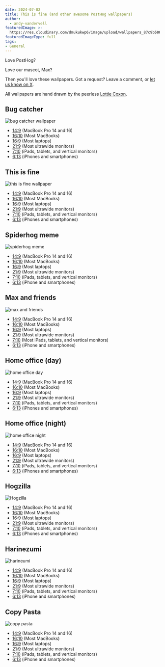 ```yaml
---
date: 2024-07-02
title: This is fine (and other awesome PostHog wallpapers)
author:
  - andy-vandervell
featuredImage: >-
  https://res.cloudinary.com/dmukukwp6/image/upload/wallpapers_87c9b50065.png
featuredImageType: full
tags:
- General
---
```


Love PostHog?

Love our mascot, Max?

Then you'll love these wallpapers. Got a request? Leave a comment, or [let us know on X](https://x.com/posthog).

All wallpapers are hand drawn by the peerless [Lottie Coxon](https://x.com/LottieCoxon).

## Bug catcher

![bug catcher wallpaper](https://res.cloudinary.com/dmukukwp6/image/upload/14x9_d665cd3df9.png)

- [14:9](https://drive.google.com/file/d/1HJeG1KEdkRZtmXqDLwM7mHrF9sHVGzAM/view?usp=drive_link) (MacBook Pro 14 and 16)
- [16:10](https://drive.google.com/file/d/1-WVCd5dHNQyU6HlPDByqB4I82cNL64vk/view?usp=drive_link) (Most MacBooks)
- [16:9](https://drive.google.com/file/d/1Zb-H8oX5knO_WpQuP26airWYs_rpuyC2/view?usp=drive_link) (Most laptops)
- [21:9](https://drive.google.com/file/d/1Y0dprhJ68bzl09J4V42hXC_wOJggAoRl/view?usp=drive_link) (Most ultrawide monitors)
- [7:10](https://drive.google.com/file/d/1rRpO1_td6P-qZCHyHjKWVjowEW6SWYax/view?usp=drive_link) (iPads, tablets, and vertical monitors)
- [6:13](https://drive.google.com/file/d/1H3xqMbJqPsSG9giS_WOgj0u7CeLXS4I9/view?usp=drive_link) (iPhones and smartphones)

## This is fine

![this is fine wallpaper](https://res.cloudinary.com/dmukukwp6/image/upload/14x9_833f0bb10b.png)

- [14:9](https://res.cloudinary.com/dmukukwp6/image/upload/14x9_833f0bb10b.png) (MacBook Pro 14 and 16)
- [16:10](https://res.cloudinary.com/dmukukwp6/image/upload/16x10_825e499f8c.png) (Most MacBooks)
- [16:9](https://res.cloudinary.com/dmukukwp6/image/upload/16x9_005147d175.png) (Most laptops)
- [21:9](https://res.cloudinary.com/dmukukwp6/image/upload/21x9_d28130c5cf.png) (Most ultrawide monitors)
- [7:10](https://res.cloudinary.com/dmukukwp6/image/upload/i_Pad_30dcecc8f1.png) (iPads, tablets, and vertical monitors)
- [6:13](https://res.cloudinary.com/dmukukwp6/image/upload/i_Phone_64f478f8e1.png) (iPhones and smartphones)

## Spiderhog meme

![spiderhog meme](https://res.cloudinary.com/dmukukwp6/image/upload/14x9_81ef8336df.png)

- [14:9](https://res.cloudinary.com/dmukukwp6/image/upload/14x9_81ef8336df.png) (MacBook Pro 14 and 16)
- [16:10](https://res.cloudinary.com/dmukukwp6/image/upload/16x10_a0d10544a3.png) (Most MacBooks)
- [16:9](https://drive.google.com/file/d/1o8RES70AI6AGK20hxDdLLx9aTSnp6D07/view?usp=drive_link) (Most laptops)
- [21:9](https://res.cloudinary.com/dmukukwp6/image/upload/21x9_4bbf41b9bc.png) (Most ultrawide monitors)
- [7:10](https://res.cloudinary.com/dmukukwp6/image/upload/i_Pad_90a78e053d.png) (iPads, tablets, and vertical monitors)
- [6:13](https://res.cloudinary.com/dmukukwp6/image/upload/i_Phone_1ab9aea359.png) (iPhone and smartphones)

## Max and friends

![max and friends](https://res.cloudinary.com/dmukukwp6/image/upload/14x9_23330e3940.png)

- [14:9](https://res.cloudinary.com/dmukukwp6/image/upload/14x9_23330e3940.png) (MacBook Pro 14 and 16)
- [16:10](https://res.cloudinary.com/dmukukwp6/image/upload/16x10_a6942fd257.png) (Most MacBooks)
- [16:9](https://res.cloudinary.com/dmukukwp6/image/upload/16x9_556204dbb3.png) (Most laptops)
- [21:9](https://res.cloudinary.com/dmukukwp6/image/upload/21x9_4c56dc7e12.png) (Most ultrawide monitors)
- [7:10](https://res.cloudinary.com/dmukukwp6/image/upload/i_Pad_453cf07d09.png) (Most iPads, tablets, and vertical monitors)
- [6:13](https://res.cloudinary.com/dmukukwp6/image/upload/i_Phone_411ccd82bf.png) (iPhone and smartphones)

## Home office (day)

![home office day](https://res.cloudinary.com/dmukukwp6/image/upload/14x9_dd8e163f66.png)

- [14:9](https://res.cloudinary.com/dmukukwp6/image/upload/14x9_dd8e163f66.png) (MacBook Pro 14 and 16)
- [16:10](https://res.cloudinary.com/dmukukwp6/image/upload/16x10_4e3c0f7f4f.png) (Most MacBooks)
- [16:9](https://res.cloudinary.com/dmukukwp6/image/upload/16x9_2df493d087.png) (Most laptops)
- [21:9](https://res.cloudinary.com/dmukukwp6/image/upload/21x9_46160d5ce7.png) (Most ultrawide monitors)
- [7:10](https://res.cloudinary.com/dmukukwp6/image/upload/i_Pad_abb2d55404.png) (iPads, tablets, and vertical monitors)
- [6:13](https://res.cloudinary.com/dmukukwp6/image/upload/i_Phone_0f405956c2.png) (iPhones and smartphones)

## Home office (night)

![home office night](https://res.cloudinary.com/dmukukwp6/image/upload/14x9_cce54943f6.png)

- [14:9](https://res.cloudinary.com/dmukukwp6/image/upload/14x9_cce54943f6.png) (MacBook Pro 14 and 16)
- [16:10](https://res.cloudinary.com/dmukukwp6/image/upload/16x10_1bdde9da4a.png) (Most MacBooks)
- [16:9](https://res.cloudinary.com/dmukukwp6/image/upload/16x9_73f6da5f1a.png) (Most laptops)
- [21:9](https://res.cloudinary.com/dmukukwp6/image/upload/21x9_ecb21014c7.png) (Most ultrawide monitors)
- [7:10](https://res.cloudinary.com/dmukukwp6/image/upload/i_Pad_de345258c9.png) (iPads, tablets, and vertical monitors)
- [6:13](https://res.cloudinary.com/dmukukwp6/image/upload/i_Phone_50d16989b4.png) (iPhones and smartphones)

## Hogzilla

![Hogzilla](https://res.cloudinary.com/dmukukwp6/image/upload/14x9_1ea5cc6237.png)

- [14:9](https://res.cloudinary.com/dmukukwp6/image/upload/14x9_1ea5cc6237.png) (MacBook Pro 14 and 16)
- [16:10](https://res.cloudinary.com/dmukukwp6/image/upload/16x10_197fa513a9.png) (Most MacBooks)
- [16:9](https://res.cloudinary.com/dmukukwp6/image/upload/16x9_1950dfe6ad.png) (Most laptops)
- [21:9](https://res.cloudinary.com/dmukukwp6/image/upload/21x9_ee94afc946.png) (Most ultrawide monitors)
- [7:10](https://res.cloudinary.com/dmukukwp6/image/upload/i_Pad_164dd5a68c.png) (iPads, tablets, and vertical monitors)
- [6:13](https://res.cloudinary.com/dmukukwp6/image/upload/i_Phone_355ad507f5.png) (iPhones and smartphones)

## Harinezumi

![harineumi](https://res.cloudinary.com/dmukukwp6/image/upload/14x9_f409f75263.png)

- [14:9](https://res.cloudinary.com/dmukukwp6/image/upload/14x9_f409f75263.png) (MacBook Pro 14 and 16)
- [16:10](https://res.cloudinary.com/dmukukwp6/image/upload/16x10_a4aa5b8485.png) (Most MacBooks)
- [16:9](https://res.cloudinary.com/dmukukwp6/image/upload/16x9_0a182ef2e1.png) (Most laptops)
- [21:9](https://res.cloudinary.com/dmukukwp6/image/upload/21x9_ec7847db66.png) (Most ultrawide monitors)
- [7:10](https://res.cloudinary.com/dmukukwp6/image/upload/i_Pad_02617bd7f8.png) (iPads, tablets, and vertical monitors)
- [6:13](https://res.cloudinary.com/dmukukwp6/image/upload/i_Phone_8bf3219403.png) (iPhone and smartphones)

## Copy Pasta

![copy pasta](https://res.cloudinary.com/dmukukwp6/image/upload/14x9_5de6a11ae2.png)

- [14:9](https://res.cloudinary.com/dmukukwp6/image/upload/14x9_5de6a11ae2.png) (MacBook Pro 14 and 16)
- [16:10](https://res.cloudinary.com/dmukukwp6/image/upload/16x10_c3a603b4fd.png) (Most MacBooks)
- [16:9](https://res.cloudinary.com/dmukukwp6/image/upload/16x9_e4c22f8b88.png) (Most laptops)
- [21:9](https://res.cloudinary.com/dmukukwp6/image/upload/21x9_a5dc1c79b0.png) (Most ultrawide monitors)
- [7:10](https://res.cloudinary.com/dmukukwp6/image/upload/i_Pad_8be4203b56.png) (iPads, tablets, and vertical monitors)
- [6:13](https://res.cloudinary.com/dmukukwp6/image/upload/i_Phone_63405aee57.png) (iPhone and smartphones)